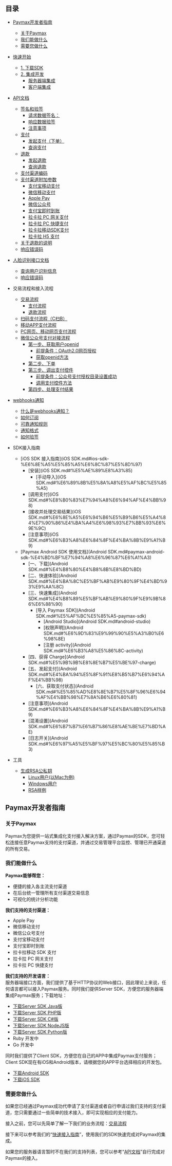 ## 目录

* [Paymax开发者指南](README.md#paymax%E5%BC%80%E5%8F%91%E8%80%85%E6%8C%87%E5%8D%97)
  * [关于Paymax](README.md#%E5%85%B3%E4%BA%8Epaymax)
  * [我们能做什么](README.md#%E6%88%91%E4%BB%AC%E8%83%BD%E5%81%9A%E4%BB%80%E4%B9%88)
  * [需要您做什么](README.md#%E9%9C%80%E8%A6%81%E6%82%A8%E5%81%9A%E4%BB%80%E4%B9%88)

* [快速开始](quick_start.md#%E5%BF%AB%E9%80%9F%E5%BC%80%E5%A7%8B)
  * [1\. 下载SDK](quick_start.md#1-%E4%B8%8B%E8%BD%BDsdk)
  * [2\. 集成开发](quick_start.md#2-%E9%9B%86%E6%88%90%E5%BC%80%E5%8F%91)
    * [服务器端集成](quick_start.md#%E6%9C%8D%E5%8A%A1%E5%99%A8%E7%AB%AF%E9%9B%86%E6%88%90)
    * [客户端集成](quick_start.md#%E5%AE%A2%E6%88%B7%E7%AB%AF%E9%9B%86%E6%88%90)

* [API文档](API文档.md#%E7%9B%AE%E5%BD%95)
  * [签名和验签](API文档.md#%E7%AD%BE%E5%90%8D%E5%92%8C%E9%AA%8C%E7%AD%BE)
      * [请求数据签名：](API文档.md#%E8%AF%B7%E6%B1%82%E6%95%B0%E6%8D%AE%E7%AD%BE%E5%90%8D)
      * [响应数据验签](API文档.md#%E5%93%8D%E5%BA%94%E6%95%B0%E6%8D%AE%E9%AA%8C%E7%AD%BE)
      * [注意事项](API文档.md#%E6%B3%A8%E6%84%8F%E4%BA%8B%E9%A1%B9)
  * [支付](API文档.md#%E6%94%AF%E4%BB%98)
    * [发起支付（下单）](API文档.md#%E5%8F%91%E8%B5%B7%E6%94%AF%E4%BB%98%E4%B8%8B%E5%8D%95)
    * [查询支付](API文档.md#%E6%9F%A5%E8%AF%A2%E6%94%AF%E4%BB%98)
  * [退款](API文档.md#%E9%80%80%E6%AC%BE)
    * [发起退款](API文档.md#%E5%8F%91%E8%B5%B7%E9%80%80%E6%AC%BE)
    * [查询退款](API文档.md#%E6%9F%A5%E8%AF%A2%E9%80%80%E6%AC%BE)
  * [支付渠道编码](API文档.md#%E6%94%AF%E4%BB%98%E6%B8%A0%E9%81%93%E7%BC%96%E7%A0%81)
  * [支付渠道附加参数](API文档.md#%E6%94%AF%E4%BB%98%E6%B8%A0%E9%81%93%E9%99%84%E5%8A%A0%E5%8F%82%E6%95%B0)
      * [支付宝移动支付](API文档.md#%E6%94%AF%E4%BB%98%E5%AE%9D%E7%A7%BB%E5%8A%A8%E6%94%AF%E4%BB%98)
      * [微信移动支付](API文档.md#%E5%BE%AE%E4%BF%A1%E7%A7%BB%E5%8A%A8%E6%94%AF%E4%BB%98)
      * [Apple Pay](API文档.md#apple-pay)
      * [微信公众号](API文档.md#%E5%BE%AE%E4%BF%A1%E5%85%AC%E4%BC%97%E5%8F%B7)
      * [支付宝即时到账](API文档.md#%E6%94%AF%E4%BB%98%E5%AE%9D%E5%8D%B3%E6%97%B6%E5%88%B0%E8%B4%A6)
      * [拉卡拉 PC 网关支付](API文档.md#%E6%8B%89%E5%8D%A1%E6%8B%89-pc-%E7%BD%91%E5%85%B3%E6%94%AF%E4%BB%98)
      * [拉卡拉 PC 快捷支付](API文档.md#%E6%8B%89%E5%8D%A1%E6%8B%89-pc-%E5%BF%AB%E6%8D%B7%E6%94%AF%E4%BB%98)
      * [拉卡拉移动SDK支付](API文档.md#%E6%8B%89%E5%8D%A1%E6%8B%89%E7%A7%BB%E5%8A%A8sdk%E6%94%AF%E4%BB%98)
      * [拉卡拉 H5 支付](API文档.md#%E6%8B%89%E5%8D%A1%E6%8B%89-h5-%E6%94%AF%E4%BB%98)
  * [关于退款的说明](API文档.md#%E5%85%B3%E4%BA%8E%E9%80%80%E6%AC%BE%E7%9A%84%E8%AF%B4%E6%98%8E)
  * [响应错误码](API文档.md#%E5%93%8D%E5%BA%94%E9%94%99%E8%AF%AF%E7%A0%81)

* [人脸识别接口文档](人脸识别.md#%E4%BA%BA%E8%84%B8%E8%AF%86%E5%88%AB%E6%8E%A5%E5%8F%A3%E6%96%87%E6%A1%A3)
  * [查询用户识别信息](人脸识别.md#%E6%9F%A5%E8%AF%A2%E7%94%A8%E6%88%B7%E8%AF%86%E5%88%AB%E4%BF%A1%E6%81%AF)
  * [响应错误码](人脸识别.md#%E5%93%8D%E5%BA%94%E9%94%99%E8%AF%AF%E7%A0%81)

* 交易流程和接入流程
  * [交易流程](流程.md)
    * [支付流程](流程.md#%E6%94%AF%E4%BB%98%E6%B5%81%E7%A8%8B)
    * [退款流程](流程.md#%E9%80%80%E6%AC%BE%E6%B5%81%E7%A8%8B)
  * [扫码支付流程（C扫B）](扫码支付流程（C扫B）.md#%E6%89%AB%E7%A0%81%E6%94%AF%E4%BB%98%E6%B5%81%E7%A8%8Bc%E6%89%ABb)
  * [移动APP支付流程](移动APP支付流程.md#%E7%A7%BB%E5%8A%A8app%E6%94%AF%E4%BB%98%E6%B5%81%E7%A8%8B)
  * [PC网页、移动网页支付流程](PC网页、移动网页支付流程.md#pc%E7%BD%91%E9%A1%B5%E7%A7%BB%E5%8A%A8%E7%BD%91%E9%A1%B5%E6%94%AF%E4%BB%98%E6%B5%81%E7%A8%8B)
  * [微信公众号支付对接流程](微信公众号支付对接流程.md#%E5%BE%AE%E4%BF%A1%E5%85%AC%E4%BC%97%E5%8F%B7%E6%94%AF%E4%BB%98%E5%AF%B9%E6%8E%A5%E6%B5%81%E7%A8%8B)
    * [第一步、获取用户openid](微信公众号支付对接流程.md#%E7%AC%AC%E4%B8%80%E6%AD%A5%E8%8E%B7%E5%8F%96%E7%94%A8%E6%88%B7openid)
      * [前提条件：OAuth2\.0网页授权](微信公众号支付对接流程.md#%E5%89%8D%E6%8F%90%E6%9D%A1%E4%BB%B6oauth20%E7%BD%91%E9%A1%B5%E6%8E%88%E6%9D%83)
      * [获取openid方法](微信公众号支付对接流程.md#%E8%8E%B7%E5%8F%96openid%E6%96%B9%E6%B3%95)
    * [第二步、下单](微信公众号支付对接流程.md#%E7%AC%AC%E4%BA%8C%E6%AD%A5%E4%B8%8B%E5%8D%95)
    * [第三步、调出支付控件](微信公众号支付对接流程.md#%E7%AC%AC%E4%B8%89%E6%AD%A5%E8%B0%83%E5%87%BA%E6%94%AF%E4%BB%98%E6%8E%A7%E4%BB%B6)
      * [前提条件：公众号支付授权目录设置成功](微信公众号支付对接流程.md#%E5%89%8D%E6%8F%90%E6%9D%A1%E4%BB%B6%E5%85%AC%E4%BC%97%E5%8F%B7%E6%94%AF%E4%BB%98%E6%8E%88%E6%9D%83%E7%9B%AE%E5%BD%95%E8%AE%BE%E7%BD%AE%E6%88%90%E5%8A%9F)
      * [调用支付控件方法](微信公众号支付对接流程.md#%E8%B0%83%E7%94%A8%E6%94%AF%E4%BB%98%E6%8E%A7%E4%BB%B6%E6%96%B9%E6%B3%95)
    * [第四步、处理支付结果](微信公众号支付对接流程.md#%E7%AC%AC%E5%9B%9B%E6%AD%A5%E5%A4%84%E7%90%86%E6%94%AF%E4%BB%98%E7%BB%93%E6%9E%9C)

* [webhooks通知](webhooks通知.md#webhooks%E9%80%9A%E7%9F%A5)
  * [什么是webhooks通知？](webhooks通知.md#%E4%BB%80%E4%B9%88%E6%98%AFwebhooks%E9%80%9A%E7%9F%A5)
  * [如何订阅](webhooks通知.md#%E5%A6%82%E4%BD%95%E8%AE%A2%E9%98%85)
  * [可靠通知规则](webhooks通知.md#%E5%8F%AF%E9%9D%A0%E9%80%9A%E7%9F%A5%E8%A7%84%E5%88%99)
  * [通知格式](webhooks通知.md#%E9%80%9A%E7%9F%A5%E6%A0%BC%E5%BC%8F)
  * [如何验签](webhooks通知.md#%E5%A6%82%E4%BD%95%E9%AA%8C%E7%AD%BE)

* SDK接入指南
  * [iOS SDK 接入指南](iOS SDK.md#ios-sdk-%E6%8E%A5%E5%85%A5%E6%8C%87%E5%8D%97)
    * [安装](iOS SDK.md#%E5%AE%89%E8%A3%85)
        * [手动导入](iOS SDK.md#%E6%89%8B%E5%8A%A8%E5%AF%BC%E5%85%A5)
    * [调用支付](iOS SDK.md#%E8%B0%83%E7%94%A8%E6%94%AF%E4%BB%98)
    * [接收并处理交易结果](iOS SDK.md#%E6%8E%A5%E6%94%B6%E5%B9%B6%E5%A4%84%E7%90%86%E4%BA%A4%E6%98%93%E7%BB%93%E6%9E%9C)
    * [注意事项](iOS SDK.md#%E6%B3%A8%E6%84%8F%E4%BA%8B%E9%A1%B9)
  * [Paymax Android SDK 使用文档](Android SDK.md#paymax-android-sdk-%E4%BD%BF%E7%94%A8%E6%96%87%E6%A1%A3)
    * [一、下载](Android SDK.md#%E4%B8%80%E4%B8%8B%E8%BD%BD)
    * [二、快速体验](Android SDK.md#%E4%BA%8C%E5%BF%AB%E9%80%9F%E4%BD%93%E9%AA%8C)
    * [三、快速集成](Android SDK.md#%E4%B8%89%E5%BF%AB%E9%80%9F%E9%9B%86%E6%88%90)
      * [导入 Paymax SDK](Android SDK.md#%E5%AF%BC%E5%85%A5-paymax-sdk)
        * [Android Studio](Android SDK.md#android-studio)
        * [权限声明](Android SDK.md#%E6%9D%83%E9%99%90%E5%A3%B0%E6%98%8E)
        * [注册 activity](Android SDK.md#%E6%B3%A8%E5%86%8C-activity)
    * [四、获得 Charge](Android SDK.md#%E5%9B%9B%E8%8E%B7%E5%BE%97-charge)
    * [五、发起支付](Android SDK.md#%E4%BA%94%E5%8F%91%E8%B5%B7%E6%94%AF%E4%BB%98)
      * [六、获取支付状态](Android SDK.md#%E5%85%AD%E8%8E%B7%E5%8F%96%E6%94%AF%E4%BB%98%E7%8A%B6%E6%80%81)
    * [注意事项](Android SDK.md#%E6%B3%A8%E6%84%8F%E4%BA%8B%E9%A1%B9)
    * [混淆设置](Android SDK.md#%E6%B7%B7%E6%B7%86%E8%AE%BE%E7%BD%AE)
    * [日志开关](Android SDK.md#%E6%97%A5%E5%BF%97%E5%BC%80%E5%85%B3)
* 工具
  * [生成RSA公私钥](rsa_generate.md#%E7%94%9F%E6%88%90rsa%E5%85%AC%E7%A7%81%E9%92%A5)
    * [Linux用户(以Mac为例)](rsa_generate.md#linux%E7%94%A8%E6%88%B7%E4%BB%A5mac%E4%B8%BA%E4%BE%8B)
    * [Windows用户](rsa_generate.md#windows%E7%94%A8%E6%88%B7)
    * [RSA样例](rsa_generate.md#rsa%E6%A0%B7%E4%BE%8B)


## Paymax开发者指南

### 关于Paymax
Paymax为您提供一站式集成化支付接入解决方案，通过Paymax的SDK，您可轻松连接任意Paymax支持的支付渠道，并通过交易管理平台监控、管理已开通渠道的所有交易。


### 我们能做什么

**Paymax能够帮您：**
​	
* 便捷的接入各主流支付渠道
* 在后台统一管理所有支付渠道交易信息
* 可视化的统计分析功能

**我们支持的支付渠道：**

* Apple Pay
* 微信移动支付
* 微信公众号支付
* 支付宝移动支付
* 支付宝即时到账
* 拉卡拉移动 SDK 支付
* 拉卡拉 PC 网关支付
* 拉卡拉 PC 快捷支付

**我们支持的开发语言：**
​	
服务器端接口方面，我们提供了基于HTTP协议的Web接口，因此理论上来说，任何语言都可以接入Paymax服务。同时我们提供Server SDK，方便您的服务器端集成Paymax服务；下载地址：
​	
* [下载Server SDK Java版](https://github.com/paymax/paymax-server-sdk-java/archive/master.zip)
* [下载Server SDK PHP版](https://github.com/paymax/paymax-server-sdk-php/archive/master.zip)
* [下载Server SDK C#版](https://github.com/paymax/paymax-server-sdk-csharp/archive/master.zip)
* [下载Server SDK NodeJS版](https://github.com/paymax/paymax-server-sdk-nodejs/archive/master.zip)
* [下载Server SDK Python版](https://github.com/paymax/paymax-server-sdk-python/archive/master.zip)
* Ruby 开发中
* Go 开发中

同时我们提供了Client SDK，方便您在自己的APP中集成Paymax支付服务；Client SDK现在有iOS和Android版本，请根据您的APP平台选择相应的开发包。
​	
* [下载Android SDK](https://github.com/paymax/paymax-demo-android/archive/master.zip)
* [下载iOS SDK](https://github.com/paymax/paymax-demo-ios/archive/master.zip)


### 需要您做什么

如果您已经通过Paymax成功代申请了支付渠道或者自行申请过我们支持的支付渠道，您只需要通过一些简单的技术接入，即可实现相应的支付能力。

接入之前，您可以先简单了解一下我们的业务流程：[交易流程](流程.md)

接下来可以参考我们的“[快速接入指南](quick_start.md)”，使用我们的SDK快速完成对Paymax的集成。

如果您的服务器语言暂时不在我们的支持列表，您可以参考“[API文档](API文档.md)”自行完成对Paymax的接入。
